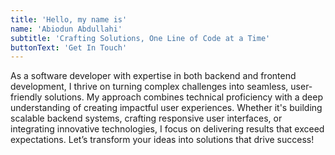```yaml
---
title: 'Hello, my name is'
name: 'Abiodun Abdullahi'
subtitle: 'Crafting Solutions, One Line of Code at a Time'
buttonText: 'Get In Touch'
---
```


As a software developer with expertise in both backend and frontend development, I thrive on turning complex challenges into seamless, user-friendly solutions. My approach combines technical proficiency with a deep understanding of creating impactful user experiences.
Whether it's building scalable backend systems, crafting responsive user interfaces, or integrating innovative technologies, I focus on delivering results that exceed expectations. Let’s transform your ideas into solutions that drive success!
